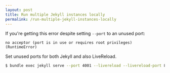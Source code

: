 ```yaml
---
layout: post
title: Run multiple Jekyll instances locally
permalink: /run-multiple-jekyll-instances-locally
---
```

If you're getting this error despite setting `--port` to an unused port:
```
no acceptor (port is in use or requires root privileges) (RuntimeError)
```

Set unused ports for both Jekyll and also LiveReload.
```sh
$ bundle exec jekyll serve --port 4001 --livereload --livereload-port 8001
```
